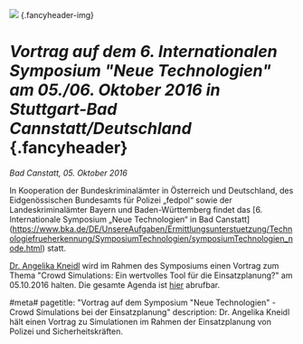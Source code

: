 ![](/img/accurate-bild-3.jpg) {.fancyheader-img}
# *Vortrag auf dem 6. Internationalen Symposium "Neue Technologien" am 05./06. Oktober 2016 in Stuttgart-Bad Cannstatt/Deutschland* {.fancyheader}

*Bad Canstatt, 05. Oktober 2016*

In Kooperation der Bundeskriminalämter in Österreich und Deutschland, des Eidgenössischen Bundesamts für Polizei „fedpol“ sowie der
Landeskriminalämter Bayern und Baden-Württemberg findet das [6. Internationale Symposium „Neue Technologien“ in Bad Canstatt] (https://www.bka.de/DE/UnsereAufgaben/Ermittlungsunterstuetzung/Technologiefrueherkennung/SymposiumTechnologien/symposiumTechnologien_node.html) statt.

[Dr. Angelika Kneidl](/das-team#angelika-kneidl) wird im Rahmen des Symposiums einen Vortrag zum Thema "Crowd Simulations: Ein wertvolles
Tool für die Einsatzplanung?" am 05.10.2016 halten. Die gesamte Agenda ist [hier](https://www.bka.de/SharedDocs/Downloads/DE/UnsereAufgaben/Ermittlungsunterstuetzung/Technologien/SymposiumTechnologien/agendaDeutsch.html;jsessionid=9A54B1F55C2ED620791CFBF871D65294.live0611?nn=50398) abrufbar.

#meta#
pagetitle: "Vortrag auf dem Symposium "Neue Technologien" - Crowd Simulations bei der Einsatzplanung"
description: Dr. Angelika Kneidl hält einen Vortrag zu Simulationen im Rahmen der Einsatzplanung von Polizei und Sicherheitskräften.
